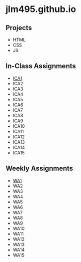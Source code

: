 # jlm495.github.io

## Projects

* HTML
* CSS
* JS

## In-Class Assignments

* [ICA1](https://github.com/jlm495/jlm495.github.io/ica/ICA1%20--%20How%20to%20Search%20--%20Jenna%20Mandel.pdf)
* ICA2
* ICA3
* ICA4
* ICA5
* ICA6
* ICA7
* ICA8
* ICA9
* ICA10
* ICA11
* ICA12
* ICA13
* ICA14
* ICA15

## Weekly Assignments

* [WA1](https://github.com/jlm495/jlm495.github.io/blob/main/wa1.html)
* WA2
* WA3
* WA4
* WA5
* WA6
* WA7
* WA8
* WA9
* WA10
* WA11
* WA12
* WA13
* WA14
* WA15
